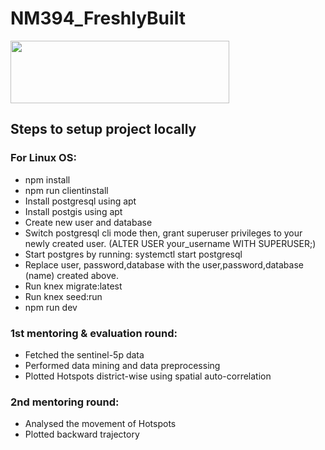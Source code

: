 # NM394_FreshlyBuilt

<img src=https://github.com/pandafy/NM394_FreshlyBuilt/blob/master/Images/logo2.svg height=100px width=350px>

## Steps to setup project locally
 
### For Linux OS:

* npm install
* npm run clientinstall
* Install postgresql using apt
* Install postgis using apt
* Create new user and database
* Switch postgresql cli mode then, grant superuser privileges to your newly created user. (ALTER USER your_username WITH SUPERUSER;)
* Start postgres by running: systemctl start postgresql
* Replace user, password,database with the user,password,database  (name) created above.
* Run knex migrate:latest
* Run knex seed:run
* npm run dev

### 1st mentoring & evaluation round:
 
 * Fetched the sentinel-5p data 
 * Performed data mining and data preprocessing
 * Plotted Hotspots district-wise using spatial auto-correlation
 
### 2nd mentoring round:
 
 * Analysed the movement of Hotspots
 * Plotted backward trajectory 
 


